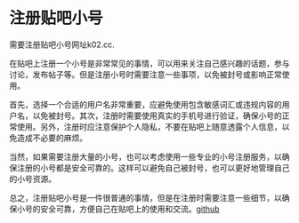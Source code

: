 # 注册贴吧小号

需要注册贴吧小号网址k02.cc. 

在贴吧上注册一个小号是非常常见的事情，可以用来关注自己感兴趣的话题，参与讨论，发布帖子等。但是注册小号时需要注意一些事项，以免被封号或影响正常使用。

首先，选择一个合适的用户名非常重要，应避免使用包含敏感词汇或违规内容的用户名，以免被封号。其次，注册时需要使用真实的手机号进行验证，确保小号的正常使用。另外，注册时应注意保护个人隐私，不要在贴吧上随意透露个人信息，以免造成不必要的麻烦。

当然，如果需要注册大量的小号，也可以考虑使用一些专业的小号注册服务，以确保注册的小号都是安全可靠的。这样可以避免自己被封号，也可以更好地管理自己的小号资源。

总之，注册贴吧小号是一件很普通的事情，但是在注册时需要注意一些细节，以确保小号的安全可靠，方便自己在贴吧上的使用和交流。[github](https://github.com)